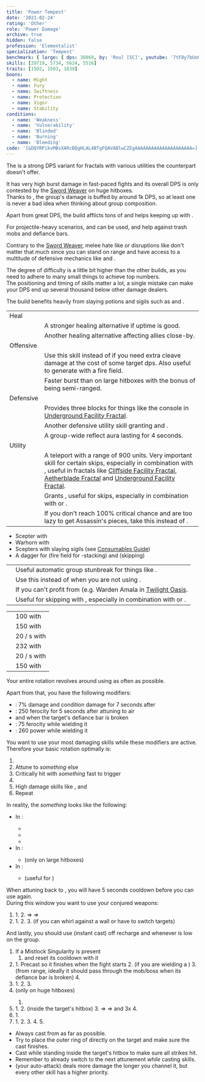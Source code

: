 ```yaml
---
title: 'Power Tempest'
date: '2021-02-24'
rating: 'Other'
role: 'Power Damage'
archive: true
hidden: false
profession: 'Elementalist'
specialization: 'Tempest'
benchmark: { large: { dps: 38069, by: 'Roul [SC]', youtube: '7tF8y7bUoQU' } }
skills: [29719, 5734, 5624, 5516]
traits: [1502, 1503, 1839]
boons:
  - name: Might
  - name: Fury
  - name: Swiftness
  - name: Protection
  - name: Vigor
  - name: Stability
conditions:
  - name: 'Weakness'
  - name: 'Vulnerability'
  - name: 'Blinded'
  - name: 'Burning'
  - name: 'Bleeding'
code: '[&DQYRPikvMBsXARcBQgHLAL4BTgFQAVABlwCZEgAAAAAAAAAAAAAAAAAAAAA=]'
---
```


The <Specialization name="Tempest" text="Power Tempest"/> is a strong DPS variant for fractals with various utilities the <Specialization name="Weaver"/> counterpart doesn't offer.

It has very high burst damage in fast-paced fights and its overall DPS is only contested by the [Sword Weaver](/builds/elementalist/power-weaver) on huge hitboxes.  
Thanks to <Skill name="Overload Air"/>, the group's damage is buffed by around 1k DPS, so at least one <Specialization name="Tempest"/> is never a bad idea when thinking about group composition.

Apart from great DPS, the build afflicts tons of <Condition name="Vulnerability"/> and helps keeping up <Boon name="Might"/> with <Skill name="Heat Sync"/>.

For projectile-heavy scenarios, <Skill name="Aftershock"/> and <Skill name="Sand Squall"/> can be used, <Skill name="Shocking Aura"/> and <Skill name="Cyclone"/> help against trash mobs and defiance bars.

Contrary to the [Sword Weaver](/builds/elementalist/power-weaver), melee hate like <Instability name="Social Awkwardness"/> or disruptions like <Instability name="Last Laugh"/> don't matter that much since you can stand on range and have access to a multitude of defensive mechanics like <Boon name="Stability"/> and <Trait name="Gale Song"/>.

The degree of difficulty is a little bit higher than the other <Specialization name="Elementalist"/> builds, as you need to adhere to many small things to achieve top numbers.  
The positioning and timing of skills matter a lot, a single mistake can make your DPS end up several thousand below other damage dealers.

The build benefits heavily from slaying potions and sigils such as <Item id="50082"/> and <Item name="Impact" type="Sigil"/>.

<Divider text="Equipment"/>

<Divider text="Build"/>

<Grid>
<GridItem sm="7">
<Traits traits1="Water" traits1SelectedIds="363,349,361" traits2="Air" traits2Selected="Ferocious Winds, Stormsoul, Fresh Air" traits3="Tempest" traits3SelectedIds="1886,1902,1839"/>

<Card title="Situational Skills">

|                                                                   |                                                                                                                                                                                                                                                                                                                                                     |
| ----------------------------------------------------------------- | --------------------------------------------------------------------------------------------------------------------------------------------------------------------------------------------------------------------------------------------------------------------------------------------------------------------------------------------------- |
| Heal                                                              |
| <Skill name="Glyph of Elemental Harmony" size="big" disableText/> | A stronger healing alternative if <Boon name="Might"/> uptime is good.                                                                                                                                                                                                                                                                              |
| <Skill name="Wash the pain away" size="big" disableText/>         | Another healing alternative affecting allies close-by.                                                                                                                                                                                                                                                                                              |
| Offensive                                                         |
| <Skill name="Arcane Wave" size="big" disableText/>                | Use this skill instead of <Skill name="Arcane Blast"/> if you need extra cleave damage at the cost of some target dps. Also useful to generate <Boon name="Might"/> with a fire field.                                                                                                                                                              |
| <Skill name="Conjure Frostbow" size="big" disableText/>           | Faster burst than <Skill name="Conjure Lightning Hammer"/> on large hitboxes with the bonus of being semi-ranged.                                                                                                                                                                                                                                   |
| Defensive                                                         |
| <Skill name="Arcane Shield" size="big" disableText/>              | Provides three blocks for things like the console in [Underground Facility Fractal](/fractals/underground-facility).                                                                                                                                                                                                                                |
| <Skill name="Armor of Earth" size="big" disableText/>             | Another defensive utility skill granting <Boon name="Protection"/> and <Boon name="Stability"/>.                                                                                                                                                                                                                                                    |
| <Skill name="Aftershock" size="big" disableText/>                 | A group-wide reflect aura lasting for 4 seconds.                                                                                                                                                                                                                                                                                                    |
| Utility                                                           |
| <Skill name="Lightning Flash" size="big" disableText/>            | A teleport with a range of 900 units. Very important skill for certain skips, especially in combination with <Item name="White Mantle Portal Device"/>, useful in fractals like [Cliffside Facility Fractal](/fractals/cliffside), [Aetherblade Fractal](/fractals/aetherblade) and [Underground Facility Fractal](/fractals/underground-facility). |
| <Skill name="Eye of the Storm" size="big" disableText/>           | Grants <Effect name="Superspeed"/>, useful for skips, especially in combination with <Item name="Executioner Axe Toy"/> or <Item name="endlesschoyapiatatonic"/>.                                                                                                                                                                                   |
| <Skill name="Signet of Fire" size="big" disableText/>             | If you don't reach 100% critical chance and are too lazy to get Assassin's pieces, take this instead of <Skill name="Arcane Blast"/>.                                                                                                                                                                                                               |

</Card>
</GridItem>

<GridItem sm="5">

<Card title="Swap Weapons">

- Scepter with <Item name="Night" type="Sigil"/>
- Warhorn with <Item name="Serpent Slaying" type="Sigil"/>
- Scepters with slaying sigils (see [Consumables Guide](/guides/consumables))
- A dagger for <Skill name="Ring of Fire"/> (fire field for <Boon name="Might"/>-stacking) and <Skill name="Ride the Lightning"/> (skipping)

</Card>

<Card title="Situational Traits">

|                                                       |                                                                                                                                                                   |
| ----------------------------------------------------- | ----------------------------------------------------------------------------------------------------------------------------------------------------------------- |
| <Trait name="Gale Song" size="big" disableText/>      | Useful automatic group stunbreak for things like <Instability name="Last Laugh"/>.                                                                                |
| <Trait name="Soothing Power" size="big" disableText/> | Use this instead of <Trait name="Powerful Aura"/> when you are not using <Trait name="Unstable Conduit"/>.                                                        |
| <Trait name="Raging Storm" size="big" disableText/>   | If you can't profit from <Trait name="Stormsoul"/> (e.g. Warden Amala in [Twilight Oasis](/fractals/twilight-oasis).                                              |
| <Trait name="One with Air" size="big" disableText/>   | Useful for skipping with <Effect name="Superspeed"/>, especially in combination with <Item name="Executioner Axe Toy"/> or <Item name="endlesschoyapiatatonic"/>. |

</Card>
<Card title="Defiance Bar Damage">

|                                                       |                                         |
| ----------------------------------------------------- | --------------------------------------- |
| <Skill name="Shocking Aura" size="big" disableText/>  | 100 with <Control name="Stun"/>         |
| <Skill name="Cyclone" size="big" disableText/>        | 150 with <Control name="Pull"/>         |
| <Skill name="Blinding Flash" size="big" disableText/> | 20 / s with <Condition name="Blinded"/> |
| <Skill name="Wind Blast" size="big" disableText/>     | 232 with <Control name="Launch"/>       |
| <Skill name="Dust Storm" size="big" disableText/>     | 20 / s with <Condition name="Blinded"/> |
| <Skill name="Tidal Surge" size="big" disableText/>    | 150 with <Control name="Knockback"/>    |

</Card>
</GridItem>
</Grid>

<Divider text="Details"/>

<Grid>
<GridItem sm="6">
<Card title="Skill Priority">

Your entire rotation revolves around using <Skill name="Overload Air"/> as often as possible.

Apart from that, you have the following modifiers:

- <Trait id="1839"/>: 7% damage and condition damage for 7 seconds after <Skill name="Overload Air"/>
- <Trait name="Fresh Air"/>: 250 ferocity for 5 seconds after attuning to air
- <Trait name="Stormsoul"/> and <Item name="Impact" type="Sigil"/> when the target's defiance bar is broken
- <Skill name="Conjure Lightning Hammer"/>: 75 ferocity while wielding it
- <Skill name="Conjure Fiery Greatsword"/>: 260 power while wielding it

You want to use your most damaging skills while these modifiers are active.  
Therefore your basic rotation optimally is:

1. <Skill name="Overload Air"/>
2. Attune to _something_ else
3. Critically hit with _something_ fast to trigger <Trait name="Fresh Air"/>
4. <Skill name="Air Attunement"/>
5. High damage skills like <Skill name="Lightning Storm"/>, <Skill name="Lightning Orb"/> and <Skill name="Arcane Blast"/>
6. Repeat

In reality, the _something_ looks like the following:

- In <Skill name="Fire Attunement"/>:
  - <Skill name="Wildfire"/>
  - <Skill name="Phoenix"/>
  - <Skill name="Dragons Tooth"/>
- In <Skill name="Earth Attunement"/>:
  - <Skill name="Dust Storm"/> (only on large hitboxes)
- In <Skill name="Water Attunement"/>:
  - <Skill name="Shatterstone"/> (useful for <Condition name="Vulnerability"/>)

When attuning back to <Skill name="Air Attunement"/>, you will have 5 seconds cooldown before you can use <Skill name="Overload Air"/> again.  
During this window you want to use your conjured weapons:

1. <Skill name="Conjure Lightning Hammer"/>
   1. <Skill name="Invoke Lightning"/>
   2. <Skill name="Lightning Swing"/> => <Skill name="Static Swing"/> => <Skill name="Thunderclap" profession="bundle" />
2. <Skill name="Conjure Fiery Greatsword"/>
   1. <Skill name="Fiery Rush"/>
   2. <Skill name="Firestorm" profession="bundle"/>
   3. <Skill name="Fiery Whirl"/> (if you can whirl against a wall or have to switch targets)

And lastly, you should use <Skill name="Lightning Strike"/> (instant cast) off recharge and <Skill name="Heat Sync"/> whenever <Boon name="Might"/> is low on the group.

</Card>
</GridItem>

<GridItem sm="6">
<Card title="Opener">

1. If a Mistlock Singularity is present
   1. <Skill name="Conjure Fiery Greatsword"/> and reset its cooldown with it
2. <Skill name="Air Attunement"/>
   1. Precast <Skill name="Overload Air"/> so it finishes when the fight starts
   2. <Skill name="Firestorm" profession="bundle"/> (if you are wielding a <Skill name="Conjure Fiery Greatsword" disableText/>)
   3. <Skill name="Lightning Orb"/> (from range, ideally it should pass through the mob/boss when its defiance bar is broken)
   4. <Skill name="Lightning Storm"/>
3. <Skill name="Fire Attunement"/>
   1. <Skill name="Wildfire"/>
   2. <Skill name="Dragons Tooth"/>
   3. <Skill name="Phoenix"/>
4. <Skill name="Earth Attunement"/> (only on huge hitboxes)
   1. <Skill name="Dust Storm"/>
5. <Skill name="Air Attunement"/>
   1. <Skill name="Conjure Lightning Hammer"/>
   2. <Skill name="Invoke Lightning"/> (inside the target's hitbox)
   3. <Skill name="Lightning Swing"/> => <Skill name="Static Swing"/> => <Skill name="Thunderclap" profession="bundle" /> and 3x <Skill name="Arcane Blast" />
   4. <Skill name="Overload Air"/>
6. <Skill name="Fire Attunement"/>
   1. <Skill name="Dragons Tooth"/>
7. <Skill name="Air Attunement"/>
   1. <Skill name="Conjure Fiery Greatsword"/>
   2. <Skill name="Fiery Rush"/>
   3. <Skill name="Firestorm" profession="bundle"/>
   4. <Skill name="Lightning Orb"/>
   5. <Skill name="Overload Air"/>

</Card>

<Card title="Advanced Notes">

- Always cast <Skill name="Lightning Orb"/> from as far as possible.
- Try to place the outer ring of <Skill name="Overload Air"/> directly on the target and make sure the cast finishes.
- Cast <Skill name="Invoke Lightning"/> while standing inside the target's hitbox to make sure all strikes hit.
- Remember to already switch to the next attunement _while_ casting skills.
- <Skill name="Arc Lightning"/> (your <Skill name="Air Attunement"/> auto-attack) deals more damage the longer you channel it, but every other skill has a higher priority.

</Card>
</GridItem>
</Grid>
